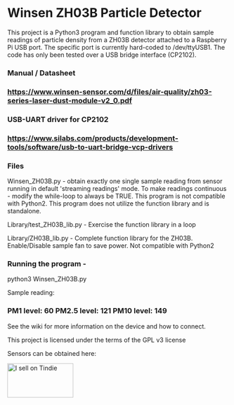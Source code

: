 # Winsen ZH03B Particle Detector 


This project is a Python3 program and function library to obtain sample readings of particle density from a ZH03B detector attached to a Raspberry Pi USB port.  The specific port is currently hard-coded to /dev/ttyUSB1. The code has only been tested over a USB bridge interface (CP2102).  

### Manual / Datasheet 
### https://www.winsen-sensor.com/d/files/air-quality/zh03-series-laser-dust-module-v2_0.pdf

### USB-UART driver for CP2102
### https://www.silabs.com/products/development-tools/software/usb-to-uart-bridge-vcp-drivers

### Files

Winsen_ZH03B.py - obtain exactly one single sample reading from sensor running in default 'streaming readings' mode. 
                  To make readings continuous -  modify the while-loop to always be TRUE. This program is not compatible with 
                  Python2. This program does not utilize the function library and is standalone.
                  
Library/test_ZH03B_lib.py - Exercise the function library in a loop

Library/ZH03B_lib.py  - Complete function library for the ZH03B. Enable/Disable sample fan to save power. Not compatible with Python2
       
 ### Running the program -
 <prompt> python3 Winsen_ZH03B.py

Sample reading:

###   PM1 level:  60 PM2.5 level:  121 PM10 level:  149


See the wiki for more information on the device and how to connect.

This project is licensed under the terms of the GPL v3 license

Sensors can be obtained here:

<a href="https://www.tindie.com/stores/CarbonCycle/?ref=offsite_badges&utm_source=sellers_CarbonCycle&utm_medium=badges&utm_campaign=badge_medium"><img src="https://d2ss6ovg47m0r5.cloudfront.net/badges/tindie-mediums.png" alt="I sell on Tindie" width="150" height="78"></a>
